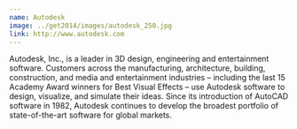 ```yaml
---
name: Autodesk
image: ../get2014/images/autodesk_250.jpg
link: http://www.autodesk.com
---
```


Autodesk, Inc., is a leader in 3D design, engineering and entertainment software. Customers across the manufacturing, architecture, building, construction, and media and entertainment industries – including the last 15 Academy Award winners for Best Visual Effects – use Autodesk software to design, visualize, and simulate their ideas. Since its introduction of AutoCAD software in 1982, Autodesk continues to develop the broadest portfolio of state-of-the-art software for global markets.

